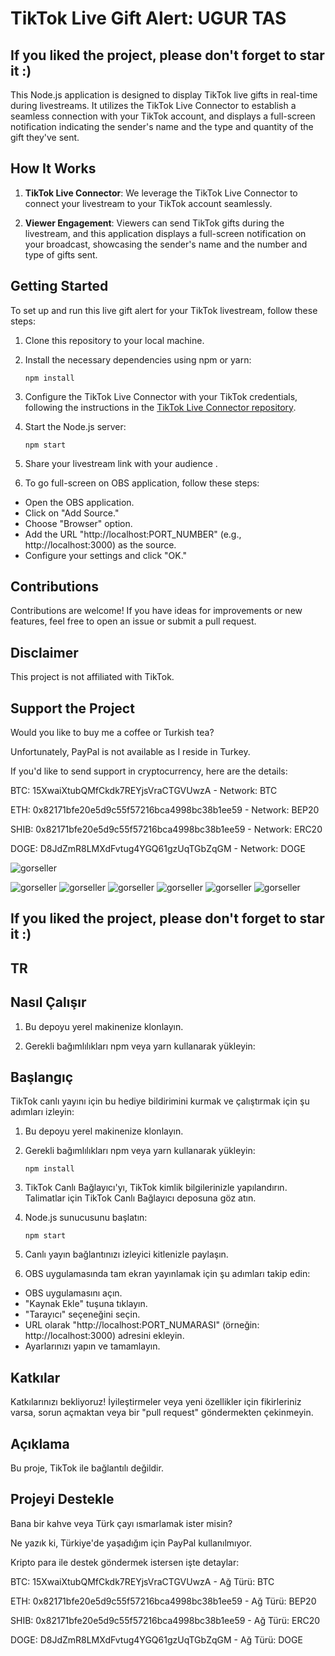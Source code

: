 # TikTok Live Gift Alert: UGUR TAS

## If you liked the project, please don't forget to star it :)

This Node.js application is designed to display TikTok live gifts in real-time during livestreams. It utilizes the TikTok Live Connector to establish a seamless connection with your TikTok account, and displays a full-screen notification indicating the sender's name and the type and quantity of the gift they've sent.

## How It Works
1. **TikTok Live Connector**: We leverage the TikTok Live Connector  to connect your livestream to your TikTok account seamlessly.


2. **Viewer Engagement**: Viewers can send TikTok gifts during the livestream, and this application displays a full-screen notification on your broadcast, showcasing the sender's name and the number and type of gifts sent.


## Getting Started
To set up and run this live gift alert for your TikTok livestream, follow these steps:


1. Clone this repository to your local machine.

2. Install the necessary dependencies using npm or yarn:

   ```
   npm install
   ```

3. Configure the TikTok Live Connector with your TikTok credentials, following the instructions in the [TikTok Live Connector repository](https://github.com/ugurtas/tiktok-live-gift-alert-obs).


4. Start the Node.js server:

   ```
   npm start
   ```

5. Share your livestream link with your audience .

6. To go full-screen on OBS application, follow these steps:

- Open the OBS application.
- Click on "Add Source."
- Choose "Browser" option.
- Add the URL "http://localhost:PORT_NUMBER" (e.g., http://localhost:3000) as the source.
- Configure your settings and click "OK."



## Contributions
Contributions are welcome! If you have ideas for improvements or new features, feel free to open an issue or submit a pull request.

## Disclaimer
This project is not affiliated with TikTok.


## Support the Project
Would you like to buy me a coffee or Turkish tea?

Unfortunately, PayPal is not available as I reside in Turkey.

If you'd like to send support in cryptocurrency, here are the details:

BTC: 15XwaiXtubQMfCkdk7REYjsVraCTGVUwzA - Network: BTC

ETH: 0x82171bfe20e5d9c55f57216bca4998bc38b1ee59 - Network: BEP20

SHIB: 0x82171bfe20e5d9c55f57216bca4998bc38b1ee59 - Network: ERC20

DOGE: D8JdZmR8LMXdFvtug4YGQ61gzUqTGbZqGM - Network: DOGE



![gorseller](gorseller/0-protasarim.net..PNG)

![gorseller](gorseller/1-protasarim.net.PNG)
![gorseller](gorseller/2-protasarim.net4.PNG)
![gorseller](gorseller/3-protasarim.net.PNG)
![gorseller](gorseller/5-protasarim.net.PNG)
![gorseller](gorseller/6-protasarim.net..PNG)
![gorseller](gorseller/7-protasarim.net..PNG)

If you liked the project, please don't forget to star it :) 
------------
## TR

## Nasıl Çalışır


1.  Bu depoyu yerel makinenize klonlayın.

2. Gerekli bağımlılıkları npm veya yarn kullanarak yükleyin:

## Başlangıç
TikTok canlı yayını için bu hediye bildirimini kurmak ve çalıştırmak için şu adımları izleyin:

1. Bu depoyu yerel makinenize klonlayın.

2. Gerekli bağımlılıkları npm veya yarn kullanarak yükleyin:

   ```
   npm install

   ```

3. TikTok Canlı Bağlayıcı'yı, TikTok kimlik bilgilerinizle yapılandırın. Talimatlar için TikTok Canlı Bağlayıcı deposuna göz atın.

4. Node.js sunucusunu başlatın:

   ```
   npm start
   ```
5. Canlı yayın bağlantınızı izleyici kitlenizle paylaşın.

6.  OBS uygulamasında tam ekran yayınlamak için şu adımları takip edin:

- OBS uygulamasını açın.
- "Kaynak Ekle" tuşuna tıklayın.
- "Tarayıcı" seçeneğini seçin.
- URL olarak "http://localhost:PORT_NUMARASI" (örneğin: http://localhost:3000) adresini ekleyin.
- Ayarlarınızı yapın ve tamamlayın.

## Katkılar

Katkılarınızı bekliyoruz! İyileştirmeler veya yeni özellikler için fikirleriniz varsa, sorun açmaktan veya bir "pull request" göndermekten çekinmeyin.

## Açıklama
Bu proje, TikTok ile bağlantılı değildir.



## Projeyi Destekle
Bana bir kahve veya Türk çayı ısmarlamak ister misin?

Ne yazık ki, Türkiye'de yaşadığım için PayPal kullanılmıyor.

Kripto para ile destek göndermek istersen işte detaylar:

BTC: 15XwaiXtubQMfCkdk7REYjsVraCTGVUwzA - Ağ Türü: BTC

ETH: 0x82171bfe20e5d9c55f57216bca4998bc38b1ee59 - Ağ Türü: BEP20

SHIB: 0x82171bfe20e5d9c55f57216bca4998bc38b1ee59 - Ağ Türü: ERC20

DOGE: D8JdZmR8LMXdFvtug4YGQ61gzUqTGbZqGM - Ağ Türü: DOGE


